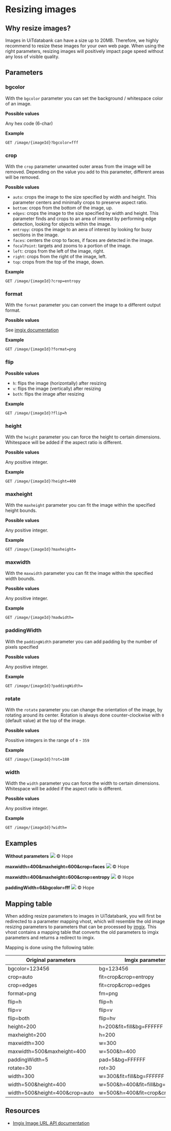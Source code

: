 # Resizing images

## Why resize images?

Images in UiTdatabank can have a size up to 20MB. Therefore, we highly recommend to resize these images for your own web page. When using the right parameters, resizing images will positively impact page speed without any loss of visible quality.

## Parameters

### bgcolor

With the `bgcolor` parameter you can set the background / whitespace color of an image.

**Possible values**

Any hex code (6-char)

**Example**

```
GET /image/{imageId}?bgcolor=fff
```

### crop

With the `crop` parameter unwanted outer areas from the image will be removed. Depending on the value you add to this parameter, different areas will be removed.

**Possible values**

* `auto`: crops the image to the size specified by width and height. This parameter centers and minimally crops to preserve aspect ratio.
* `bottom`: crops from the bottom of the image, up.
* `edges`: crops the image to the size specified by width and height. This parameter finds and crops to an area of interest by performing edge detection, looking for objects within the image.
* `entropy`: crops the image to an aera of interest by looking for busy sections in the image.
* `faces`: centers the crop to faces, if faces are detected in the image.
* `focalPoint`: targets and zooms to a portion of the image.
* `left`: crops from the left of the image, right.
* `right`: crops from the right of the image, left.
* `top`: crops from the top of the image, down.

**Example**

```
GET /image/{imageId}?crop=entropy
```

### format

With the `format` parameter you can convert the image to a different output format.

**Possible values**

See [imgix documentation](https://docs.imgix.com/apis/rendering/format/fm)

**Example**

```
GET /image/{imageId}?format=png
```

### flip

**Possible values**

* `h`: flips the image (horizontally) after resizing
* `v`: flips the image (vertically) after resizing
* `both`: flips the image after resizing

**Example**

```
GET /image/{imageId}?flip=h
```

### height

With the `height` parameter you can force the height to certain dimensions. Whitespace will be added if the aspect ratio is different.

**Possible values**

Any positive integer.

**Example**

```
GET /image/{imageId}?height=400
```

### maxheight

With the `maxheight` parameter you can fit the image within the specified height bounds.

**Possible values**

Any positive integer.

**Example**

```
GET /image/{imageId}?maxheight=
```

### maxwidth

With the `maxwidth` parameter you can fit  the image within the specified width bounds.

**Possible values**

Any positive integer.

**Example**

```
GET /image/{imageId}?madwidth=
```

### paddingWidth

With the `paddingWidth` parameter you can add padding by the number of pixels specified

**Possible values**

Any positive integer.

**Example**

```
GET /image/{imageId}?paddingWidth=
```

### rotate

With the `rotate` parameter you can change the orientation of the image, by rotating around its center. Rotation is always done counter-clockwise with `0` (default value) at the top of the image.

**Possible values**

Possitive integers in the range of `0` - `359`

**Example**

```
GET /image/{imageId}?rot=180
```

### width

Width the `width` parameter you can force the width to certain dimensions. Whitespace will be added if the aspect ratio is different.

**Possible values**

Any positive integer.

**Example**

```
GET /image/{imageId}?width=
```

## Examples

**Without parameters**
![](../../assets/images/img-without.jpeg)
© Hope

**maxwidth=400\&maxheight=600\&crop=faces**
![](../../assets/images/img-w400-h600.jpeg)
© Hope

**maxwidth=400\&maxheight=600\&crop=entropy**
![](../../assets/images/img-crop-entropy.jpeg)
© Hope

**paddingWidth=6\&bgcolor=fff**
![](../../assets/images/img-paddingwidth-bgcolor.jpeg)
© Hope

## Mapping table

When adding resize parameters to images in UiTdatabank, you will first be redirected to a parameter mapping vhost, which will resemble the old image resizing parameters to parameters that can be processed by [imgix](https://docs.imgix.com/apis/url).
This vhost contains a mapping table that converts the old parameters to imgix parameters and returns a redirect to imgix.

Mapping is done using the following table:

| Original parameters              | Imgix parameters                     |
| -------------------------------- | ------------------------------------ |
| bgcolor=123456                   | bg=123456                            |
| crop=auto                        | fit=crop\&crop=entropy               |
| crop=edges                       | fit=crop\&crop=edges                 |
| format=png                       | fm=png                               |
| flip=h                           | flip=h                               |
| flip=v                           | flip=v                               |
| flip=both                        | flip=hv                              |
| height=200                       | h=200\&fit=fill\&bg=FFFFFF           |
| maxheight=200                    | h=200                                |
| maxwidth=300                     | w=300                                |
| maxwidth=500\&maxheight=400      | w=500\&h=400                         |
| paddingWidth=5                   | pad=5\&bg=FFFFFF                     |
| rotate=30                        | rot=30                               |
| width=300                        | w=300\&fit=fill\&bg=FFFFFF           |
| width=500\&height=400            | w=500\&h=400\&fit=fill\&bg=FFFFFF    |
| width=500\&height=400\&crop=auto | w=500\&h=400\&fit=crop\&crop=entropy |

## Resources

* [Imgix Image URL API documentation](https://docs.imgix.com/apis/url)
